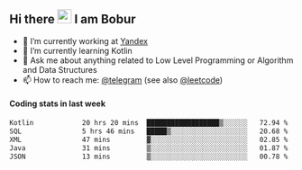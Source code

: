 ## Hi there <img src="https://media.giphy.com/media/hvRJCLFzcasrR4ia7z/giphy.gif" width="25px" height="25px"> I am Bobur

- 💼 I’m currently working at [Yandex](https://yandex.ru/)
- 🌱 I’m currently learning Kotlin
- 💬 Ask me about anything related to Low Level Programming or Algorithm and Data Structures
- 📫 How to reach me: [@telegram](https://t.me/octoant) (see also [@leetcode](https://leetcode.com/octoant/))    

#### Coding stats in last week

<!--START_SECTION:waka-->

```txt
Kotlin            20 hrs 20 mins  ██████████████████▒░░░░░░   72.94 %
SQL               5 hrs 46 mins   █████▒░░░░░░░░░░░░░░░░░░░   20.68 %
XML               47 mins         ▓░░░░░░░░░░░░░░░░░░░░░░░░   02.85 %
Java              31 mins         ▒░░░░░░░░░░░░░░░░░░░░░░░░   01.87 %
JSON              13 mins         ▒░░░░░░░░░░░░░░░░░░░░░░░░   00.78 %
```

<!--END_SECTION:waka-->
